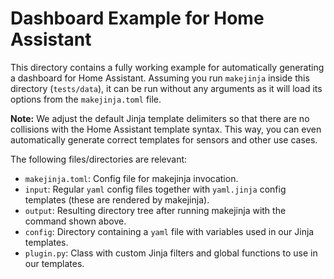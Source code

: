 # Dashboard Example for Home Assistant

This directory contains a fully working example for automatically generating a dashboard for Home Assistant.
Assuming you run `makejinja` inside this directory (`tests/data`), it can be run without any arguments as it will load its options from the `makejinja.toml` file.

**Note:**
We adjust the default Jinja template delimiters so that there are no collisions with the Home Assistant template syntax.
This way, you can even automatically generate correct templates for sensors and other use cases.

The following files/directories are relevant:

- `makejinja.toml`: Config file for makejinja invocation.
- `input`: Regular `yaml` config files together with `yaml.jinja` config templates (these are rendered by makejinja).
- `output`: Resulting directory tree after running makejinja with the command shown above.
- `config`: Directory containing a `yaml` file with variables used in our Jinja templates.
- `plugin.py`: Class with custom Jinja filters and global functions to use in our templates.
